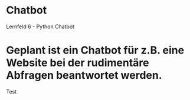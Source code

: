 # Chatbot
Lernfeld 6 - Python Chatbot 

# Geplant ist ein Chatbot für z.B. eine Website bei der rudimentäre Abfragen beantwortet werden.

Test
